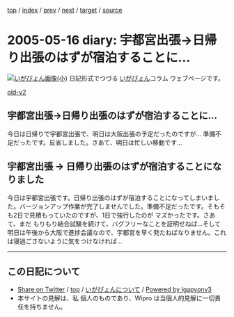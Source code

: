 [top](../index.html) 
 / [index](index.html) 
 / [prev](ig050512.html) 
 / [next](ig050517.html) 
 / [target](http://www.igapyon.jp/igapyon/diary/2005/ig050516.html) 
 / [source](https://github.com/igapyon/diary/blob/master/2005/ig050516.src.md) 

2005-05-16 diary: 宇都宮出張→日帰り出張のはずが宿泊することに…
=====================================================================================================
[![いがぴょん画像(小)](http://www.igapyon.jp/igapyon/diary/images/iga200306s.jpg "いがぴょん")](http://www.igapyon.jp/igapyon/diary/memo/memoigapyon.html) 日記形式でつづる [いがぴょん](http://www.igapyon.jp/igapyon/diary/memo/memoigapyon.html)コラム ウェブページです。

[old-v2](ig050516-orig.html)

## 宇都宮出張→日帰り出張のはずが宿泊することに…

今日は日帰りで宇都宮出張で、明日は大阪出張の予定だったのですが… 準備不足だったです。反省しました。さあて、明日は忙しい移動です…


## 宇都宮出張 → 日帰り出張のはずが宿泊することになりました

今日は宇都宮出張です。日帰り出張のはずが宿泊することになってしまいました。バージョンアップ作業が完了しませんでした。準備不足だったです。そもそも2日で見積もっていたのですが、1日で強行したのが マズかったです。さあて、まだ もりもり結合試験を続けて、バグフリーなことを証明せねば…そして明日は午後から大阪で進捗会議なので、宇都宮を早く発たねばなりません。これは寝過ごさないように気をつけなければ…


----------------------------------------------------------------------------------------------------

## この日記について

* [Share on Twitter](https://twitter.com/intent/tweet?hashtags=igapyon%2Cdiary%2C%E3%81%84%E3%81%8C%E3%81%B4%E3%82%87%E3%82%93&text=%E5%AE%87%E9%83%BD%E5%AE%AE%E5%87%BA%E5%BC%B5%E2%86%92%E6%97%A5%E5%B8%B0%E3%82%8A%E5%87%BA%E5%BC%B5%E3%81%AE%E3%81%AF%E3%81%9A%E3%81%8C%E5%AE%BF%E6%B3%8A%E3%81%99%E3%82%8B%E3%81%93%E3%81%A8%E3%81%AB%E2%80%A6&url=http%3A%2F%2Fwww.igapyon.jp%2Figapyon%2Fdiary%2F2005%2Fig050516.html) / [top](../index.html) / [いがぴょんについて](http://www.igapyon.jp/igapyon/diary/memo/memoigapyon.html) / [Powered by Igapyonv3](https://github.com/igapyon/igapyonv3)
* 本サイトの見解は、私 個人のものであり、Wipro は当個人的見解に一切責任を持ちません。 
